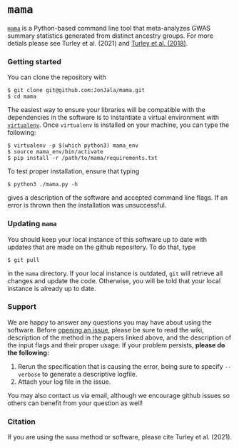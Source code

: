 # `mama`
[`mama`](https://www.biorxiv.org/content/10.1101/2021.04.23.441003v1) is a Python-based command line tool that meta-analyzes GWAS summary statistics generated from distinct ancestry groups. For more detials please see Turley et al. (2021) and [Turley et al. (2018)](https://www.ncbi.nlm.nih.gov/pmc/articles/PMC5805593/).

### Getting started
You can clone the repository with 
```
$ git clone git@github.com:JonJala/mama.git
$ cd mama
```
The easiest way to ensure your libraries will be compatible with the dependencies in the software is to instantiate a virtual environment with [`virtualenv`](https://virtualenv.pypa.io/en/latest/). Once `virtualenv` is installed on your machine, you can type the following:
```
$ virtualenv -p $(which python3) mama_env
$ source mama_env/bin/activate 
$ pip install -r /path/to/mama/requirements.txt
```
To test proper installation, ensure that typing 
```
$ python3 ./mama.py -h
```
gives a description of the software and accepted command line flags. If an error is thrown then the installation was unsuccessful. 

### Updating `mama`
You should keep your local instance of this software up to date with updates that are made on the github repository. To do that, type 
```
$ git pull
```
in the `mama` directory. If your local instance is outdated, `git` will retrieve all changes and update the code. Otherwise, you will be told that your local instance is already up to date. 

### Support
We are happy to answer any questions you may have about using the software. Before [opening an issue](https://github.com/JonJala/mama/issues), please be sure to read the wiki, description of the method in the papers linked above, and the description of the input flags and their proper usage. If your problem persists, **please do the following:**

  1. Rerun the specification that is causing the error, being sure to specify `--verbose` to generate a descriptive logfile. 
  2. Attach your log file in the issue. 
  
You may also contact us via email, although we encourage github issues so others can benefit from your question as well!    

### Citation

If you are using the `mama` method or software, please cite Turley et al. (2021).
